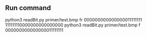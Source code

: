 ## Run command

python3 readBit.py primer/test.bmp fr 000000000000000011111111 111111110000000000000000
python3 readBit.py primer/test.bmp f 000000000000000011111111
